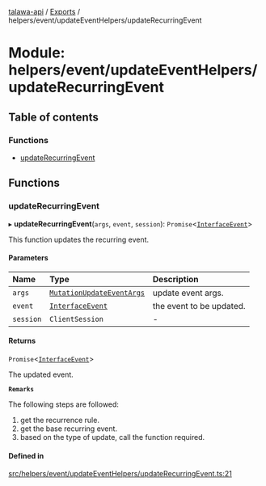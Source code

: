 [talawa-api](../README.md) / [Exports](../modules.md) / helpers/event/updateEventHelpers/updateRecurringEvent

# Module: helpers/event/updateEventHelpers/updateRecurringEvent

## Table of contents

### Functions

- [updateRecurringEvent](helpers_event_updateEventHelpers_updateRecurringEvent.md#updaterecurringevent)

## Functions

### updateRecurringEvent

▸ **updateRecurringEvent**(`args`, `event`, `session`): `Promise`\<[`InterfaceEvent`](../interfaces/models_Event.InterfaceEvent.md)\>

This function updates the recurring event.

#### Parameters

| Name | Type | Description |
| :------ | :------ | :------ |
| `args` | [`MutationUpdateEventArgs`](types_generatedGraphQLTypes.md#mutationupdateeventargs) | update event args. |
| `event` | [`InterfaceEvent`](../interfaces/models_Event.InterfaceEvent.md) | the event to be updated. |
| `session` | `ClientSession` | - |

#### Returns

`Promise`\<[`InterfaceEvent`](../interfaces/models_Event.InterfaceEvent.md)\>

The updated event.

**`Remarks`**

The following steps are followed:
1. get the recurrence rule.
2. get the base recurring event.
3. based on the type of update, call the function required.

#### Defined in

[src/helpers/event/updateEventHelpers/updateRecurringEvent.ts:21](https://github.com/PalisadoesFoundation/talawa-api/blob/65069df/src/helpers/event/updateEventHelpers/updateRecurringEvent.ts#L21)
